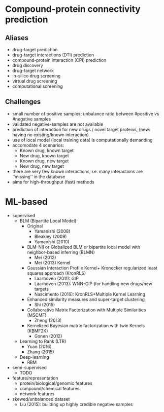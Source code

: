 # Compound-protein connectivity prediction

## Aliases
* drug-target prediction
* drug-target interactions (DTI) prediction
* compound-protein interaction (CPI) prediction
* drug discovery
* drug-target network
* in-silico drug screening
* virtual drug screening
* computational screening

## Challenges
* small number of positive samples; unbalance ratio between #positive vs #negative samples
* validated negative-samples are not available
* prediction of interaction for new drugs / novel target proteins, (new: having no existing/known interaction)
* use of local model (local training data) is computationally demanding
* accomodate 4 scenarios:
    * Known drug, known target
    * New drug, known target
    * Known drug, new target
    * New drug, new target
*  there are very few known interactions, i.e. many interactions are ‘‘missing’’ in the database
* aims for high-throughput (fast) methods

# ML-based
* supervised
    * BLM (Bipartite Local Model)
        * Original
            * Yamanishi (2008)
            * Bleakley (2009)
            * Yamanishi (2010)
        * BLM–NII or Globalized BLM or bipartite local model with neighbor-based inferring (BLMN)
           *  Mei (2012)
            * Mei (2013)
    Kernel
        * Gaussian Interaction Profile Kernel+ Kronecker regularized least squares approach (KronRLS)
            * Laarhoven (2011): GIP
            * Laarhoven (2013): WNN-GIP (for handling new drugs/new targets
            * Nascimento (2016): KronRLS+Multiple Kernel Learning
        * Enhanced similarity measures and super-target clustering
            * Shi (2015)
        * Collaborative Matrix Factorization with Multiple Similarities (MSCMF)
            * Zheng (2013)
        * Kernelized Bayesian matrix factorization with twin Kernels (KBMF2K)
            * Gonen (2012)
    * Learning to Rank (LTR)
        * Yuan (2016)
        * Zhang (2015)
    * Deep-learning
        * RBM
* semi-supervised
    * TODO
* feature/representation
    * protein/biological/genomic features
    * compound/chemical features
    * network features
* skewed/unbalanced dataset
    * Liu (2015):  building up highly credible negative samples


